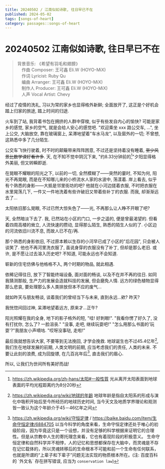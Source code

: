 ```yaml
---
title: 20240502 / 江南似如诗歌, 往日早已不在
published: 2024-05-02
tags: [songs-of-heart]
category: passages::songs-of-heart
---
```



# 20240502 江南似如诗歌, 往日早已不在

<!-- > <iframe frameborder="no" border="0" marginwidth="0" marginheight="0" width=330 height=86 src="//music.163.com/outchain/player?type=2&id=2154102056&auto=0&
height=66"></iframe> -->

> 背景音乐:
> 《希望有羽毛和翅膀》<br>
> &emsp;作曲 Composer: 王可鑫 Eli.W (HOYO-MiX) <br>
> &emsp;作词 Lyricist: Ruby Qu <br>
> &emsp;编曲 Arranger: 王可鑫 Eli.W (HOYO-MiX) <br>
> &emsp;制作人 Producer: 王可鑫 Eli.W (HOYO-MiX) <br>
> &emsp;人声 Vocal Artist: Chevy <br>
<!-- > <br> -->
<!-- > <audio src="https://aka.lovemilk.top/res/files/BV1Hz421m7AH_cut.mp4" type="audio/mp4" oncontextmenu="return false;" controls controlslist="nodownload" loop></audio> -->

<!-- > <iframe src="//www.bilibili.com/blackboard/html5mobileplayer.html?autoplay=0&danmaku=0&hasMuteButton=0&hideCoverInfo=1&hideDanmakuButton=1&noFullScreenButton=1&aid=1204445882&bvid=BV1Tf421m7iW&cid=1540397448&p=1&t=6" scrolling="no" border="0" frameborder="no" framespacing="0" allowfullscreen="false" style="width: 200px; height: 100px;" align="center"></iframe> -->


经过了疫情的洗礼, 习以为常的家乡也显得格外新鲜; 全面放开了, 这正是个好机会踏上归家的旅途, 踏上时间的归途.

火车到了站, 我背着书包在拥挤的人群中穿梭, 似乎有些发自内心的愉快? 可能是家乡的感觉, 家乡的空气, 就是会给人安心的感觉吧. "欢迎乘坐 xxx 路公交车, ...", 坐上公交, 大脑放空, 靠在玻璃窗上, 呆滞地望着"车水马龙", 以及窗外的一切; 不曾想, 这熟悉中多了几分陌生.

公交车飞快行驶着, 时不时的颠簸带来阵阵困意, 不过还是坚持着没有睡着, ~~至少风景比数学课好看许多~~. 天, 在不知不觉中阴沉下来, "约8.33分钟前的[^theTimeOfSunlightToTheEarth]"夕阳显得格外美丽, 但又转瞬即逝.

在晃眼不耀眼的阳光之下, 以前的一切, 全然模糊了——突然的霎时, 不知为何, 阳光不再晃眼, 而是在不知哪儿来的小桥流水人家的水波中, 荡漾着. 岸上看去, 似乎有个熟悉的身影——大抵是邻里街坊的吧? 他就在小河边搓着衣服, 不时把衣服在水里晃荡几下, 一件又一件地洗着有些许破旧又带着些补丁的衣服. 而我, 却渐渐远去了...

太阳依旧那么晃眼, 不过已然大惊失色了——光, 不再那么让人睁不开眼了吧?

天, 全然暗淡下去了. 我, 已然站在小区的门口, 一步之遥的, 便是曾最渴望的. 但看着四周高楼的耸立, 人流快速的攒动, 显得那么陌生, 熟悉的陌生人似的了. 小区边的河流依旧川流不息, 而故人已不在/再.

那个熟悉的身影依旧, 不过原本赖以生存的小河早已成了小区的"后花园", 只会被人谈笑了. 他也不再河里洗衣服了, 虽说身穿的衣服没有了补丁, 但却是那么老旧. 或许, 是不愿让过去溶入历史吧? 不知道, 可能永远也不会知道.

崭新的住宅仿佛与他格格不入, 两个时期的物品, 就此相遇.

依稀记得往日, 放下了智能终端设备, 面对面的畅谈, 以及不在并不再的往日. 如同我猜测那般, 生产力的发展会造就科技的发展, 但会磨免人情. 远方的绿色植物显得那么悲哀, 要处理那么多人类排放但本不应的废气...

就如昨天与朋友畅谈, 谈着我们的曾经当下与未来, 直到永远...欸? 昨天?

我恍惚间回过神, 呆滞地望着远方, 原来才...正午?

阳光照耀在我的全身, 地下的影子格外的短, "哇! 好刺眼!". "我看你愣了好久了, 没有打扰你, 怎么了? 一脸沮丧." "没事, 走吧, 继续玩耍吧!" "怎么用那么书面的'玩耍'?"我朋友小声嘀咕. "哎呀没事哒, 走啦!"

最后我就想告诉大家, 不要等到无法挽回, 才学会挽救. 地球诞生也不过45.4亿年[^theBarthOfTheEarth], 我们生在地球发展的前期, 人类文明的前期, 应当考虑我们的责任, 人类的未来. 不要让此刻的浪费, 成为回旋镖, 在几百兆年后[^theConservationLawOfLife], 直击我们的眉心.

所以, 让我们为世间所有美好而战!

[^theTimeOfSunlightToTheEarth]: <https://zh.wikipedia.org/zh-hans/太阳#一般性質> 光从离开太阳表面到地球表面的平均光程距离约为8分20秒
[^theBarthOfTheEarth]: <https://zh.wikipedia.org/wiki/地球的年齡> 地球年龄是指自太阳系的形成与演化中吸积开始后至今所经历的地球历史时间, 当今天文及地质学界理论和观测皆一致认为这个年龄介于45－46亿年之间
[^theConservationLawOfLife]: <https://zh.wikipedia.org/wiki/守恒定律> / <https://baike.baidu.com/item/生命守恒定律/6884705> 以当今科学的角度来看，生命守恒定律还处于唯心的初级阶段，因为毕竟这只是一个设想，并没有足够的科学根据来证明它的合理性。但是从宗教中人生的寄托理念来看，它也有着现阶段的积极意义。
生命守恒定律和自然科学并不相悖，人的记忆和思想都保存在大脑中，而灵魂是不存在记忆载体的，所以灵魂转移后的生命根本不可能和前一个生命有任何联系，也就是所谓的“上辈子和下辈子”问题无法实现的物质根本所在。(注: 百度百科的 \`外文名\` 存在拼写错误, 应当为 `conservation law`)
